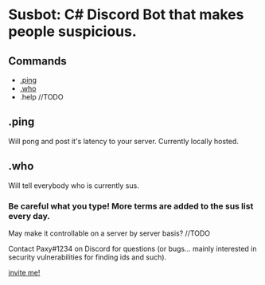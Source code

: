 # Susbot: C# Discord Bot that makes people suspicious.

## Commands
* [.ping](#.ping)
* [.who](#.help)
* .help //TODO


## .ping
Will pong and post it's latency to your server. Currently locally hosted.

## .who
Will tell everybody who is currently sus. 

### Be careful what you type! More terms are added to the sus list every day. 
May make it controllable on a server by server basis? //TODO

Contact Paxy#1234 on Discord for questions (or bugs... mainly interested in security vulnerabilities for finding ids and such).

[invite me!](https://discord.com/oauth2/authorize?client_id=814653688563367956&scope=bot&permissions=268954688)
